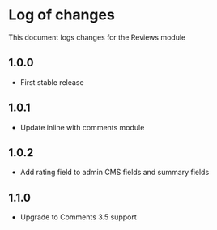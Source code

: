 # Log of changes

This document logs changes for the Reviews module

## 1.0.0

* First stable release

## 1.0.1

* Update inline with comments module

## 1.0.2

* Add rating field to admin CMS fields and summary fields

## 1.1.0

* Upgrade to Comments 3.5 support